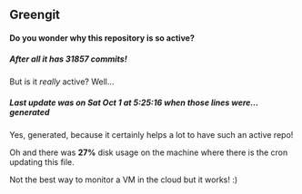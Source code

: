 ## Greengit

#### Do you wonder why this repository is so active?

##### After all it has 31857 commits!

But is it *really* active? Well...

##### Last update was on Sat Oct 1 at 5:25:16 when those lines were... generated

Yes, generated, because it certainly helps a lot to have such an active repo!

Oh and there was **27%** disk usage on the machine
where there is the cron updating this file.

Not the best way to monitor a VM in the cloud but it works! :)

